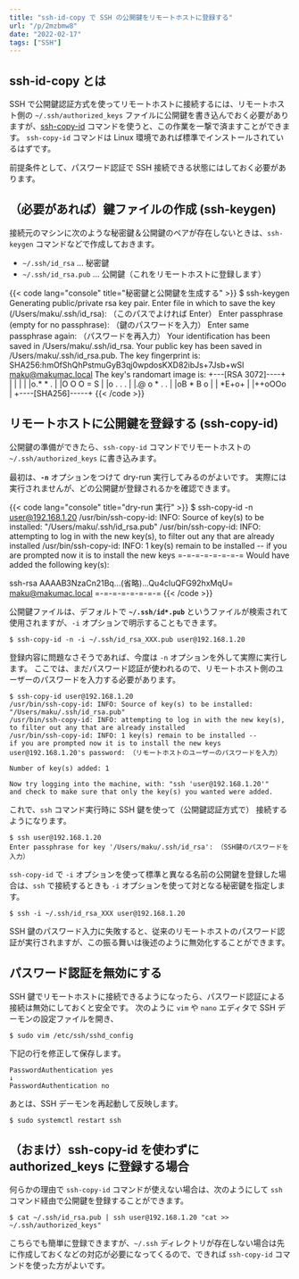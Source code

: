 ```yaml
---
title: "ssh-id-copy で SSH の公開鍵をリモートホストに登録する"
url: "/p/2mzbmw8"
date: "2022-02-17"
tags: ["SSH"]
---
```


ssh-id-copy とは
----

SSH で公開鍵認証方式を使ってリモートホストに接続するには、リモートホスト側の `~/.ssh/authorized_keys` ファイルに公開鍵を書き込んでおく必要がありますが、[ssh-copy-id](https://manpages.ubuntu.com/manpages/en/man1/ssh-copy-id.1.html) コマンドを使うと、この作業を一撃で済ますことができます。
`ssh-copy-id` コマンドは Linux 環境であれば標準でインストールされているはずです。

前提条件として、パスワード認証で SSH 接続できる状態にはしておく必要があります。


（必要があれば）鍵ファイルの作成 (ssh-keygen)
----

接続元のマシンに次のような秘密鍵＆公開鍵のペアが存在しないときは、`ssh-keygen` コマンドなどで作成しておきます。

- `~/.ssh/id_rsa` ... 秘密鍵
- `~/.ssh/id_rsa.pub` ... 公開鍵（これをリモートホストに登録します）

{{< code lang="console" title="秘密鍵と公開鍵を生成する" >}}
$ ssh-keygen
Generating public/private rsa key pair.
Enter file in which to save the key (/Users/maku/.ssh/id_rsa): （このパスでよければ Enter）
Enter passphrase (empty for no passphrase): （鍵のパスワードを入力）
Enter same passphrase again: （パスワードを再入力）
Your identification has been saved in /Users/maku/.ssh/id_rsa.
Your public key has been saved in /Users/maku/.ssh/id_rsa.pub.
The key fingerprint is:
SHA256:hmOfShQhPstmuGyB3qj0wpdosKXD82ibJs+7Jsb+wSl maku@makumac.local
The key's randomart image is:
+---[RSA 3072]----+
|                 |
|                 |
|o.* * .          |
|O O O = S        |
|o . . .          |
|.@ o * . .       |
|oB * B o         |
| *E+o+           |
|++oOOo           |
+----[SHA256]-----+
{{< /code >}}


リモートホストに公開鍵を登録する (ssh-copy-id)
----

公開鍵の準備ができたら、`ssh-copy-id` コマンドでリモートホストの `~/.ssh/authorized_keys` に書き込みます。

最初は、__`-n`__ オプションをつけて dry-run 実行してみるのがよいです。
実際には実行されませんが、どの公開鍵が登録されるかを確認できます。

{{< code lang="console" title="dry-run 実行" >}}
$ ssh-copy-id -n user@192.168.1.20
/usr/bin/ssh-copy-id: INFO: Source of key(s) to be installed: "/Users/maku/.ssh/id_rsa.pub"
/usr/bin/ssh-copy-id: INFO: attempting to log in with the new key(s),
to filter out any that are already installed
/usr/bin/ssh-copy-id: INFO: 1 key(s) remain to be installed --
if you are prompted now it is to install the new keys
=-=-=-=-=-=-=-=
Would have added the following key(s):

ssh-rsa AAAAB3NzaCn21Bq...(省略)...Qu4cIuQFG92hxMqU= maku@makumac.local
=-=-=-=-=-=-=-=
{{< /code >}}

公開鍵ファイルは、デフォルトで __`~/.ssh/id*.pub`__ というファイルが検索されて使用されますが、`-i` オプションで明示することもできます。

```console
$ ssh-copy-id -n -i ~/.ssh/id_rsa_XXX.pub user@192.168.1.20
```

登録内容に問題なさそうであれば、今度は `-n` オプションを外して実際に実行します。
ここでは、まだパスワード認証が使われるので、リモートホスト側のユーザーのパスワードを入力する必要があります。

```console
$ ssh-copy-id user@192.168.1.20
/usr/bin/ssh-copy-id: INFO: Source of key(s) to be installed: "/Users/maku/.ssh/id_rsa.pub"
/usr/bin/ssh-copy-id: INFO: attempting to log in with the new key(s),
to filter out any that are already installed
/usr/bin/ssh-copy-id: INFO: 1 key(s) remain to be installed --
if you are prompted now it is to install the new keys
user@192.168.1.20's password: （リモートホストのユーザーのパスワードを入力）

Number of key(s) added: 1

Now try logging into the machine, with: "ssh 'user@192.168.1.20'"
and check to make sure that only the key(s) you wanted were added.
```

これで、`ssh` コマンド実行時に SSH 鍵を使って（公開鍵認証方式で） 接続するようになります。

```console
$ ssh user@192.168.1.20
Enter passphrase for key '/Users/maku/.ssh/id_rsa': （SSH鍵のパスワードを入力）
```

`ssh-copy-id` で `-i` オプションを使って標準と異なる名前の公開鍵を登録した場合は、`ssh` で接続するときも `-i` オプションを使って対となる秘密鍵を指定します。

```console
$ ssh -i ~/.ssh/id_rsa_XXX user@192.168.1.20
```

SSH 鍵のパスワード入力に失敗すると、従来のリモートホストのパスワード認証が実行されますが、この振る舞いは後述のように無効化することができます。


パスワード認証を無効にする
----

SSH 鍵でリモートホストに接続できるようになったら、パスワード認証による接続は無効にしておくと安全です。
次のように `vim` や `nano` エディタで SSH デーモンの設定ファイルを開き、

```console
$ sudo vim /etc/ssh/sshd_config
```

下記の行を修正して保存します。

```
PasswordAuthentication yes
↓
PasswordAuthentication no
```

あとは、SSH デーモンを再起動して反映します。

```console
$ sudo systemctl restart ssh
```


（おまけ）ssh-copy-id を使わずに authorized_keys に登録する場合
----

何らかの理由で `ssh-copy-id` コマンドが使えない場合は、次のようにして `ssh` コマンド経由で公開鍵を登録することができます。

```console
$ cat ~/.ssh/id_rsa.pub | ssh user@192.168.1.20 "cat >> ~/.ssh/authorized_keys"
```

こちらでも簡単に登録できますが、`~/.ssh` ディレクトリが存在しない場合は先に作成しておくなどの対応が必要になってくるので、できれば `ssh-copy-id` コマンドを使った方がよいです。


